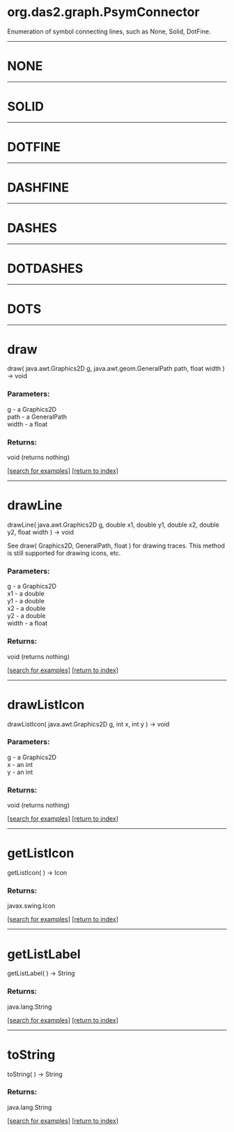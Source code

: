 # org.das2.graph.PsymConnector

Enumeration of symbol connecting lines, such as None, Solid, DotFine.

***
<a name="NONE"></a>
# NONE



***
<a name="SOLID"></a>
# SOLID



***
<a name="DOTFINE"></a>
# DOTFINE



***
<a name="DASHFINE"></a>
# DASHFINE



***
<a name="DASHES"></a>
# DASHES



***
<a name="DOTDASHES"></a>
# DOTDASHES



***
<a name="DOTS"></a>
# DOTS



***
<a name="draw"></a>
# draw
draw( java.awt.Graphics2D g, java.awt.geom.GeneralPath path, float width ) &rarr; void



### Parameters:
g - a Graphics2D
<br>path - a GeneralPath
<br>width - a float

### Returns:
void (returns nothing)


<a href="https://github.com/autoplot/dev/search?q=draw&unscoped_q=draw">[search for examples]</a>
<a href="https://github.com/autoplot/documentation/blob/master/javadoc/index-all.md">[return to index]</a>

***
<a name="drawLine"></a>
# drawLine
drawLine( java.awt.Graphics2D g, double x1, double y1, double x2, double y2, float width ) &rarr; void

See draw( Graphics2D, GeneralPath, float ) for drawing traces.  This method
 is still supported for drawing icons, etc.

### Parameters:
g - a Graphics2D
<br>x1 - a double
<br>y1 - a double
<br>x2 - a double
<br>y2 - a double
<br>width - a float

### Returns:
void (returns nothing)


<a href="https://github.com/autoplot/dev/search?q=drawLine&unscoped_q=drawLine">[search for examples]</a>
<a href="https://github.com/autoplot/documentation/blob/master/javadoc/index-all.md">[return to index]</a>

***
<a name="drawListIcon"></a>
# drawListIcon
drawListIcon( java.awt.Graphics2D g, int x, int y ) &rarr; void



### Parameters:
g - a Graphics2D
<br>x - an int
<br>y - an int

### Returns:
void (returns nothing)


<a href="https://github.com/autoplot/dev/search?q=drawListIcon&unscoped_q=drawListIcon">[search for examples]</a>
<a href="https://github.com/autoplot/documentation/blob/master/javadoc/index-all.md">[return to index]</a>

***
<a name="getListIcon"></a>
# getListIcon
getListIcon(  ) &rarr; Icon



### Returns:
javax.swing.Icon


<a href="https://github.com/autoplot/dev/search?q=getListIcon&unscoped_q=getListIcon">[search for examples]</a>
<a href="https://github.com/autoplot/documentation/blob/master/javadoc/index-all.md">[return to index]</a>

***
<a name="getListLabel"></a>
# getListLabel
getListLabel(  ) &rarr; String



### Returns:
java.lang.String


<a href="https://github.com/autoplot/dev/search?q=getListLabel&unscoped_q=getListLabel">[search for examples]</a>
<a href="https://github.com/autoplot/documentation/blob/master/javadoc/index-all.md">[return to index]</a>

***
<a name="toString"></a>
# toString
toString(  ) &rarr; String



### Returns:
java.lang.String


<a href="https://github.com/autoplot/dev/search?q=toString&unscoped_q=toString">[search for examples]</a>
<a href="https://github.com/autoplot/documentation/blob/master/javadoc/index-all.md">[return to index]</a>

